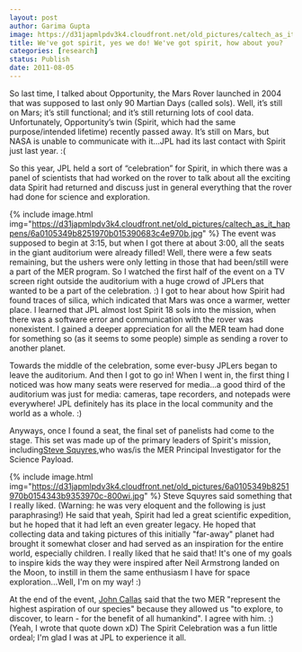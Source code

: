 ```yaml
---
layout: post
author: Garima Gupta
image: https://d31japmlpdv3k4.cloudfront.net/old_pictures/caltech_as_it_happens/6a0105349b8251970b0153906838e9970b.jpg
title: We've got spirit, yes we do! We've got spirit, how about you?
categories: [research]
status: Publish
date: 2011-08-05
---
```



So last time, I talked about Opportunity, the Mars Rover launched in 2004 that was supposed to last only 90 Martian Days (called sols). Well, it’s still on Mars; it’s still functional; and it’s still returning lots of cool data. Unfortunately, Opportunity’s twin (Spirit, which had the same purpose/intended lifetime) recently passed away. It’s still on Mars, but NASA is unable to communicate with it…JPL had its last contact with Spirit just last year. :(

So this year, JPL held a sort of “celebration” for Spirit, in which there was a panel of scientists that had worked on the rover to talk about all the exciting data Spirit had returned and discuss just in general everything that the rover had done for science and exploration.


{% include image.html img="https://d31japmlpdv3k4.cloudfront.net/old_pictures/caltech_as_it_happens/6a0105349b8251970b015390683c4e970b.jpg" %}
The event was supposed to begin at 3:15, but when I got there at about 3:00, all the seats in the giant auditorium were already filled! Well, there were a few seats remaining, but the ushers were only letting in those that had been/still were a part of the MER program. So I watched the first half of the event on a TV screen right outside the auditorium with a huge crowd of JPLers that wanted to be a part of the celebration. :) I got to hear about how Spirit had found traces of silica, which indicated that Mars was once a warmer, wetter place. I learned that JPL almost lost Spirit 18 sols into the mission, when there was a software error and communication with the rover was nonexistent. I gained a deeper appreciation for all the MER team had done for something so (as it seems to some people) simple as sending a rover to another planet.

Towards the middle of the celebration, some ever-busy JPLers began to leave the auditorium. And then I got to go in! When I went in, the first thing I noticed was how many seats were reserved for media...a good third of the auditorium was just for media: cameras, tape recorders, and notepads were everywhere! JPL definitely has its place in the local community and the world as a whole. :)

Anyways, once I found a seat, the final set of panelists had come to the stage. This set was made up of the primary leaders of Spirit's mission, including<a href="https://www.astro.cornell.edu/people/facstaff-detail.php?pers_id=112" target="_blank">Steve Squyres</a>,who was/is the MER Principal Investigator for the Science Payload.


{% include image.html img="https://d31japmlpdv3k4.cloudfront.net/old_pictures/6a0105349b8251970b0154343b9353970c-800wi.jpg" %}
Steve Squyres said something that I really liked. (Warning: he was very eloquent and the following is just paraphrasing!) He said that yeah, Spirit had led a great scientific expedition, but he hoped that it had left an even greater legacy. He hoped that collecting data and taking pictures of this initially "far-away" planet had brought it somewhat closer and had served as an inspiration for the entire world, especially children. I really liked that he said that! It's one of my goals to inspire kids the way they were inspired after Neil Armstrong landed on the Moon, to instill in them the same enthusiasm I have for space exploration...Well, I'm on my way! :)

At the end of the event, <a href="https://www.nasa.gov/mission_pages/mer/070628/callas.html" target="_blank">John Callas</a> said that the two MER "represent the highest aspiration of our species" because they allowed us "to explore, to discover, to learn - for the benefit of all humankind". I agree with him. :) (Yeah, I wrote that quote down xD) The Spirit Celebration was a fun little ordeal; I'm glad I was at JPL to experience it all.


